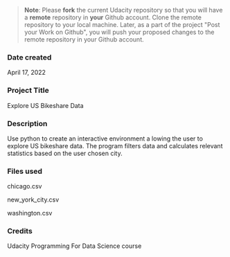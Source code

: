 >**Note**: Please **fork** the current Udacity repository so that you will have a **remote** repository in **your** Github account. Clone the remote repository to your local machine. Later, as a part of the project "Post your Work on Github", you will push your proposed changes to the remote repository in your Github account.

### Date created
April 17, 2022

### Project Title
Explore US Bikeshare Data

### Description
Use python to create an interactive environment a
lowing the user to explore US bikeshare data. The program filters data and calculates relevant statistics based on the user chosen city.

### Files used
chicago.csv

new_york_city.csv

washington.csv

### Credits
Udacity Programming For Data Science course
